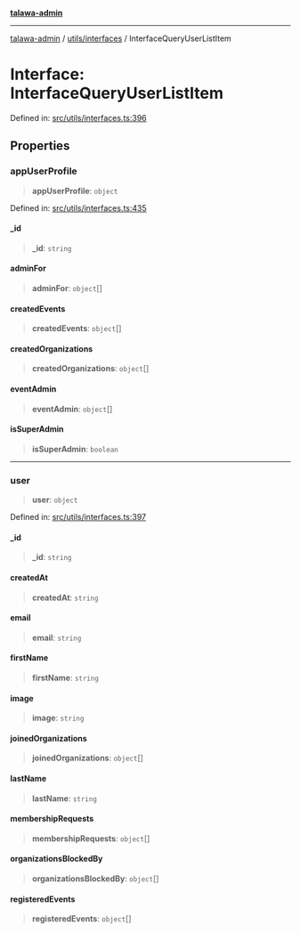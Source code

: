 [**talawa-admin**](../../../README.md)

***

[talawa-admin](../../../modules.md) / [utils/interfaces](../README.md) / InterfaceQueryUserListItem

# Interface: InterfaceQueryUserListItem

Defined in: [src/utils/interfaces.ts:396](https://github.com/bint-Eve/talawa-admin/blob/e05e1a03180dbbfc7ba850102958ea6b6cd4b01e/src/utils/interfaces.ts#L396)

## Properties

### appUserProfile

> **appUserProfile**: `object`

Defined in: [src/utils/interfaces.ts:435](https://github.com/bint-Eve/talawa-admin/blob/e05e1a03180dbbfc7ba850102958ea6b6cd4b01e/src/utils/interfaces.ts#L435)

#### \_id

> **\_id**: `string`

#### adminFor

> **adminFor**: `object`[]

#### createdEvents

> **createdEvents**: `object`[]

#### createdOrganizations

> **createdOrganizations**: `object`[]

#### eventAdmin

> **eventAdmin**: `object`[]

#### isSuperAdmin

> **isSuperAdmin**: `boolean`

***

### user

> **user**: `object`

Defined in: [src/utils/interfaces.ts:397](https://github.com/bint-Eve/talawa-admin/blob/e05e1a03180dbbfc7ba850102958ea6b6cd4b01e/src/utils/interfaces.ts#L397)

#### \_id

> **\_id**: `string`

#### createdAt

> **createdAt**: `string`

#### email

> **email**: `string`

#### firstName

> **firstName**: `string`

#### image

> **image**: `string`

#### joinedOrganizations

> **joinedOrganizations**: `object`[]

#### lastName

> **lastName**: `string`

#### membershipRequests

> **membershipRequests**: `object`[]

#### organizationsBlockedBy

> **organizationsBlockedBy**: `object`[]

#### registeredEvents

> **registeredEvents**: `object`[]
